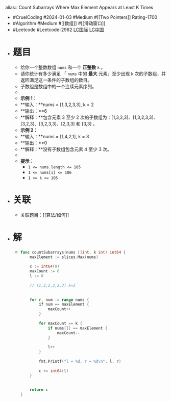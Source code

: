 alias:: Count Subarrays Where Max Element Appears at Least K Times

- #CruelCoding #2024-01-03 #Medium #[[Two Pointers]] Rating-1700
- #Algorithm #Medium #[[数组]] #[[滑动窗口]]
- #Leetcode #Leetcode-2962 [LC国际](https://leetcode.com/problems/count-subarrays-where-max-element-appears-at-least-k-times/) [LC中国](https://leetcode.cn/problems/count-subarrays-where-max-element-appears-at-least-k-times/)
- # 题目
	- 给你一个整数数组 `nums` 和一个 **正整数** `k` 。
	- 请你统计有多少满足 「 `nums` 中的 **最大** 元素」至少出现 `k` 次的子数组，并返回满足这一条件的子数组的数目。
	- 子数组是数组中的一个连续元素序列。
	-
	- **示例 1：**
	- **输入：**nums = [1,3,2,3,3], k = 2
	- **输出：**6
	- **解释：**包含元素 3 至少 2 次的子数组为：[1,3,2,3]、[1,3,2,3,3]、[3,2,3]、[3,2,3,3]、[2,3,3] 和 [3,3] 。
	- **示例 2：**
	- **输入：**nums = [1,4,2,1], k = 3
	- **输出：**0
	- **解释：**没有子数组包含元素 4 至少 3 次。
	-
	- **提示：**
		- `1 <= nums.length <= 105`
		- `1 <= nums[i] <= 106`
		- `1 <= k <= 105`
- # 关联
	- 关联题目：[[算法/如何]]
- # 解
	- ```go
	  func countSubarrays(nums []int, k int) int64 {
	      maxElement := slices.Max(nums)
	      
	      c := int64(0)
	      maxCount := 0
	      l := 0
	      
	      // [1,3,2,3,2,3] k=2
	      
	      
	      for r, num := range nums {
	          if num == maxElement {
	              maxCount++
	          }
	          
	          for maxCount == k {
	              if nums[l] == maxElement {
	                  maxCount--
	              }
	              
	              l++
	          }
	          
	          fmt.Printf("l = %d, r = %d\n", l, r)
	          
	          c += int64(l)
	      }
	      
	      
	      return c
	  }
	  ```